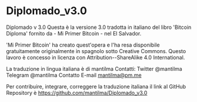 # Diplomado_v3.0
Diplomado v 3.0
Questa è la versione 3.0 tradotta in italiano del libro 'Bitcoin Diploma' fornito da - Mi Primer Bitcoin - nel El Salvador.

'Mi Primer Bitcoin' ha creato quest'opera e l'ha resa disponibile gratuitamente originalmente in spagnolo sotto Creative Commons. Questo lavoro è concesso in licenza con Attribution--ShareAlike 4.0 International.

La traduzione in lingua italiana è di mantilma
Contatti:
Twitter @mantilma
Telegram @mantilma
Contatto E-mail mantilma@pm.me

Per contribuire, integrare, correggere la traduzione italiana il link al GitHub Repository è https://github.com/mantilma/Diplomado_v3.0
